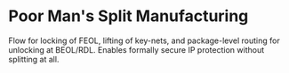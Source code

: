 # Poor Man's Split Manufacturing
Flow for locking of FEOL, lifting of key-nets, and package-level routing for unlocking at BEOL/RDL. Enables formally secure IP protection without splitting at all.
